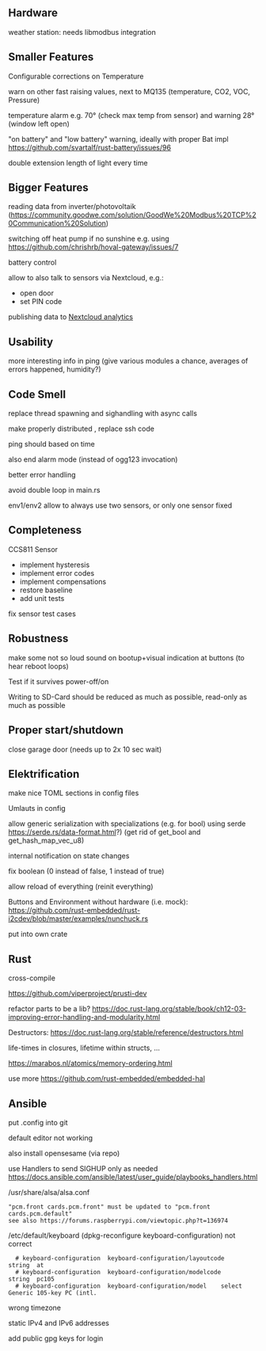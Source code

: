 ## Hardware

weather station: needs libmodbus integration


## Smaller Features

Configurable corrections on Temperature

warn on other fast raising values, next to MQ135 (temperature, CO2, VOC, Pressure)

temperature alarm e.g. 70° (check max temp from sensor) and warning 28° (window left open)

"on battery" and "low battery" warning, ideally with proper Bat impl https://github.com/svartalf/rust-battery/issues/96

double extension length of light every time


## Bigger Features

reading data from inverter/photovoltaik (https://community.goodwe.com/solution/GoodWe%20Modbus%20TCP%20Communication%20Solution)

switching off heat pump if no sunshine e.g. using https://github.com/chrishrb/hoval-gateway/issues/7

battery control

allow to also talk to sensors via Nextcloud, e.g.:
- open door
- set PIN code

publishing data to [Nextcloud analytics](https://github.com/Rello/analytics/wiki/API#data-add)


## Usability

more interesting info in ping (give various modules a chance, averages of errors happened, humidity?)


## Code Smell

replace thread spawning and sighandling with async calls

make properly distributed , replace ssh code

ping should based on time

also end alarm mode (instead of ogg123 invocation)

better error handling

avoid double loop in main.rs

env1/env2 allow to always use two sensors, or only one sensor fixed


## Completeness

CCS811 Sensor
- implement hysteresis
- implement error codes
- implement compensations
- restore baseline
- add unit tests

fix sensor test cases



## Robustness

make some not so loud sound on bootup+visual indication at buttons (to hear reboot loops)

Test if it survives power-off/on

Writing to SD-Card should be reduced as much as possible, read-only as much as possible



## Proper start/shutdown

close garage door (needs up to 2x 10 sec wait)


## Elektrification

make nice TOML sections in config files

Umlauts in config

allow generic serialization with specializations (e.g. for bool) using serde https://serde.rs/data-format.html?) (get rid of get_bool and get_hash_map_vec_u8)

internal notification on state changes

fix boolean (0 instead of false, 1 instead of true)

allow reload of everything (reinit everything)

Buttons and Environment without hardware (i.e. mock): https://github.com/rust-embedded/rust-i2cdev/blob/master/examples/nunchuck.rs

put into own crate


## Rust

cross-compile

https://github.com/viperproject/prusti-dev

refactor parts to be a lib? https://doc.rust-lang.org/stable/book/ch12-03-improving-error-handling-and-modularity.html

Destructors: https://doc.rust-lang.org/stable/reference/destructors.html

life-times in closures, lifetime within structs, ...

https://marabos.nl/atomics/memory-ordering.html

use more https://github.com/rust-embedded/embedded-hal


## Ansible

put .config into git

default editor not working

also install opensesame (via repo)

use Handlers to send SIGHUP only as needed https://docs.ansible.com/ansible/latest/user_guide/playbooks_handlers.html

/usr/share/alsa/alsa.conf

	"pcm.front cards.pcm.front" must be updated to "pcm.front cards.pcm.default"
	see also https://forums.raspberrypi.com/viewtopic.php?t=136974

/etc/default/keyboard (dpkg-reconfigure keyboard-configuration) not correct

	  # keyboard-configuration  keyboard-configuration/layoutcode       string  at
	  # keyboard-configuration  keyboard-configuration/modelcode        string  pc105
	  # keyboard-configuration  keyboard-configuration/model    select  Generic 105-key PC (intl.

wrong timezone

static IPv4 and IPv6 addresses

add public gpg keys for login
